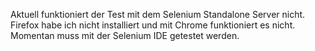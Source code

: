 Aktuell funktioniert der Test mit dem Selenium Standalone Server nicht.
Firefox habe ich nicht installiert und mit Chrome funktioniert es nicht.
Momentan muss mit der Selenium IDE getestet werden.